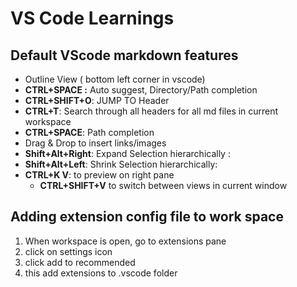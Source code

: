 # VS Code Learnings
## Default VScode markdown features

- Outline View ( bottom left corner in vscode)
- **CTRL+SPACE :** Auto suggest, Directory/Path completion
- **CTRL+SHIFT+O**: JUMP TO Header
- **CTRL+T**: Search through all headers for all md files in current workspace
- **CTRL+SPACE**: Path completion
- Drag & Drop to insert links/images
- **Shift+Alt+Right**: Expand Selection hierarchically :
- **Shift+Alt+Left**: Shrink Selection hierarchically:
- **CTRL+K V**: to preview on right pane
  - **CTRL+SHIFT+V** to switch between views in current window  

## Adding extension config file to work space

1. When workspace is open, go to extensions pane  
2. click on settings icon
3. click add to recommended
4. this add extensions to .vscode folder  
